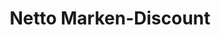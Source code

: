 ---
title: "Netto Marken-Discount"
url: /goerlitz/netto-marken-discount-leschwitzer-strasse/
shop: Supermarkt
---